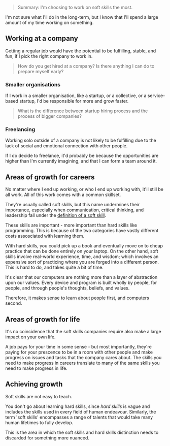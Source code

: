 > Summary: I'm choosing to work on soft skills the most.

I'm not sure what I'll do in the long-term, but I know that I'll spend a large amount of my time working on something.

## Working at a company

Getting a regular job would have the potential to be fulfilling, stable, and fun, if I pick the right company to work in.

> How do you get hired at a company? Is there anything I can do to prepare myself early?

### Smaller organisations

If I work in a smaller organisation, like a startup, or a collective, or a service-based startup, I'd be responsible for more and grow faster.

> What is the difference between startup hiring process and the process of bigger companies?

### Freelancing

Working solo outside of a company is not likely to be fulfilling due to the lack of social and emotional connection with other people.

If I do decide to freelance, it'd probably be because the opportunities are higher than I'm currently imagining, and that I can form a team around it.

## Areas of growth for careers

No matter where I end up working, or who I end up working with, it'll still be all work. All of this work comes with a common skillset.

They're usually called soft skills, but this name undermines their importance, especially when communication, critical thinking, and leadership fall under the [definition of a soft skill](https://www.thebalancecareers.com/list-of-soft-skills-2063770).

These skills are important - more important than hard skills like programming. This is because of the two categories have vastly different costs assosciated with learning them.

With hard skills, you could pick up a book and eventually move on to cheap practice that can be done entirely on your laptop. On the other hand, soft skills involve real-world experience, time, and wisdom; which involves an expensive sort of practicing where you are forged into a different person. This is hard to do, and takes quite a bit of time.

It's clear that our computers are nothing more than a layer of abstraction upon our values. Every device and program is built wholly by people, for people, and through people's thoughts, beliefs, and values.

Therefore, it makes sense to learn about people first, and computers second. 

## Areas of growth for life

It's no coincidence that the soft skills companies require also make a large impact on your own life.

A job pays for your time in some sense - but most importantly, they're paying for your prescence to be in a room with other people and make progress on issues and tasks that the company cares about. The skills you need to make progress in careers translate to many of the same skills you need to make progress in life.

## Achieving growth

Soft skills are not easy to teach.

You don't go about learning hard skills, since _hard skills_ is vague and includes the skills used in every field of human endeavour. Similarly, the term 'soft skills' encompasses a range of talents that would take many human lifetimes to fully develop. 

This is the area in which the soft skills and hard skills distinction needs to discarded for something more nuanced.

